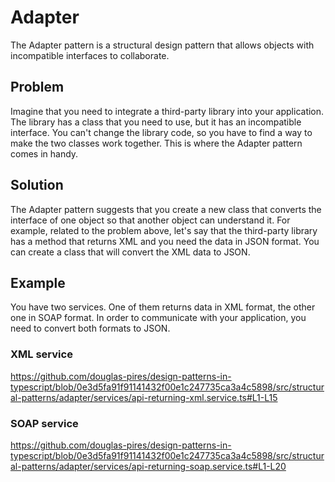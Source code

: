 # Adapter

The Adapter pattern is a structural design pattern that allows objects with incompatible interfaces to collaborate.

## Problem

Imagine that you need to integrate a third-party library into your application. The library has a class that you need to use, but it has an incompatible interface. You can't change the library code, so you have to find a way to make the two classes work together. This is where the Adapter pattern comes in handy.

## Solution

The Adapter pattern suggests that you create a new class that converts the interface of one object so that another object can understand it. For example, related to the problem above, let's say that the third-party library has a method that returns XML and you need the data in JSON format. You can create a class that will convert the XML data to JSON.

## Example

You have two services. One of them returns data in XML format, the other one in SOAP format. In order to communicate with your application, you need to convert both formats to JSON.

### XML service

<https://github.com/douglas-pires/design-patterns-in-typescript/blob/0e3d5fa91f91141432f00e1c247735ca3a4c5898/src/structural-patterns/adapter/services/api-returning-xml.service.ts#L1-L15>

### SOAP service

<https://github.com/douglas-pires/design-patterns-in-typescript/blob/0e3d5fa91f91141432f00e1c247735ca3a4c5898/src/structural-patterns/adapter/services/api-returning-soap.service.ts#L1-L20>
